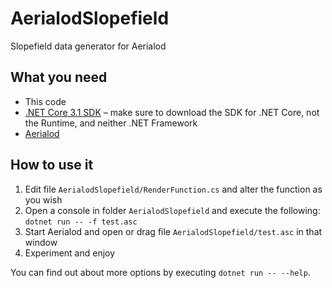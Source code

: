 # AerialodSlopefield
Slopefield data generator for Aerialod

## What you need
* This code
* [.NET Core 3.1 SDK](https://dotnet.microsoft.com/download) – make sure to download the SDK for .NET Core, not the Runtime, and neither .NET Framework
* [Aerialod](https://ephtracy.github.io/index.html?page=aerialod)

## How to use it
1. Edit file `AerialodSlopefield/RenderFunction.cs` and alter the function as you wish
1. Open a console in folder `AerialodSlopefield` and execute the following: `dotnet run -- -f test.asc`
1. Start Aerialod and open or drag file `AerialodSlopefield/test.asc` in that window
1. Experiment and enjoy

You can find out about more options by executing `dotnet run -- --help`.
